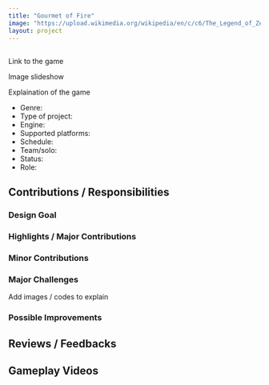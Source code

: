 ```yaml
---
title: "Gourmet of Fire"
image: "https://upload.wikimedia.org/wikipedia/en/c/c6/The_Legend_of_Zelda_Breath_of_the_Wild.jpg"
layout: project
---
```


## <Project-Name>

Link to the game

Image slideshow

Explaination of the game

* Genre:
* Type of project:
* Engine: 
* Supported platforms:
* Schedule:
* Team/solo:
* Status:
* Role:

## Contributions / Responsibilities

### Design Goal

### Highlights / Major Contributions

### Minor Contributions

### Major Challenges

Add images / codes to explain

### Possible Improvements

## Reviews / Feedbacks

## Gameplay Videos
